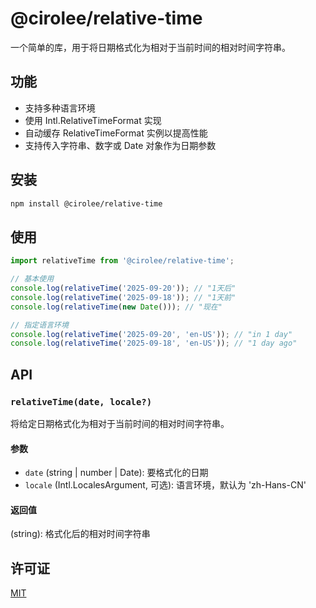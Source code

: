# @cirolee/relative-time

一个简单的库，用于将日期格式化为相对于当前时间的相对时间字符串。

## 功能

- 支持多种语言环境
- 使用 Intl.RelativeTimeFormat 实现
- 自动缓存 RelativeTimeFormat 实例以提高性能
- 支持传入字符串、数字或 Date 对象作为日期参数

## 安装

```bash
npm install @cirolee/relative-time
```

## 使用

```javascript
import relativeTime from '@cirolee/relative-time';

// 基本使用
console.log(relativeTime('2025-09-20')); // "1天后"
console.log(relativeTime('2025-09-18')); // "1天前"
console.log(relativeTime(new Date())); // "现在"

// 指定语言环境
console.log(relativeTime('2025-09-20', 'en-US')); // "in 1 day"
console.log(relativeTime('2025-09-18', 'en-US')); // "1 day ago"
```

## API

### `relativeTime(date, locale?)`

将给定日期格式化为相对于当前时间的相对时间字符串。

#### 参数

- `date` (string | number | Date): 要格式化的日期
- `locale` (Intl.LocalesArgument, 可选): 语言环境，默认为 'zh-Hans-CN'

#### 返回值

(string): 格式化后的相对时间字符串

## 许可证

[MIT](/LICENSE)